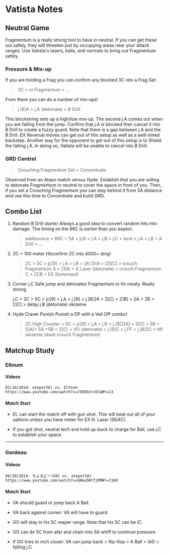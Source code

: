 # Vatista Notes #

## Neutral Game ##

Fragmentum is a really strong tool to have in neutral. If you can get
these out safely, they will threaten just by occupying areas near 
your attack ranges. Use Vatista's lasers, balls, and normals to 
bring out Fragmentum safely.

### Pressure & Mix-up ###

If you are holding a Frag you can confirm any blocked 3C into a Frag Set.

> 3C > cr.Fragmentum > ...

From there you can do a number of mix-ups!

> j.[9]A > j.A (detonate) > B Drill

This blockstring sets up a high/low mix-up. The second j.A comes out when
you are falling from the jump. Confirm that j.A is blocked then cancel it
into B Drill to create a fuzzy guard. Note that there is a gap between j.A
and the B Drill. EX Reversal moves can get out of this setup as well as a 
well-timed backstep. Another way for the opponent to get out of this setup
is to Shield the falling j.A. In doing so, Vatista will be unable to cancel
into B Drill.

### GRD Control ###

> Crouching Fragmentum Set > Concentrate

Observed from an Atepo match versus Hyde. Establish that you are 
willing to detonate Fragmentum in neutral to cover the space in 
front of you. Then, if you set a Crouching Fragmentum you can 
stay behind it from 5A distance and use this time to Concentrate 
and build GRD.

## Combo List ##

1. Random B Drill starter
    Always a good idea to convert random hits into damage. The timing on the 66C is earlier than you expect.

    > wallbounce > 66C > 5A > jc9 > j.A > j.B > j.C > land > j.A > j.B > A Drill > ...

2. 2C + 100 meter 
    Hitconfirm 2C into 4000+ dmg!

    > 2C > 5C > jc[9] > j.A > j.B > [A] Drill > [3][C] > crouch Fragmentum A > [3]A > A Laser (detonate) > crouch Fragmentum C > [2]B > EX Somersault

4. Corner j.C
    Safe jump and detonates Fragmentum to hit meaty. Really strong.

    j.C > 2C > 5C > jc[9] > j.A > j.[B] > j.]8[2A > 2[C] > 2]B[ > 2A > 2B > 2]C[ > delay j.B (detonate) okizeme

5. Hyde Craver Punish
    Punish a DP with a Veil Off combo!

    > 2C High Counter > 5C > jc[9] > j.A > j.B > j.]8[2[A] > 2[C] > 5B > 5]A[> 5A >5B > 2]C[ > VO (detonate) > j.[9]C > j.FF > j.]8[2C > IW okizeme (dash crouch Fragmentum)

## Matchup Study ##

### Eltnum ###

#### Videos ####

    03/16/2014: atepo(VA) vs. Eltnum 
    https://www.youtube.com/watch?v=73EDkXrc6lQ#t=13

#### Match Start ####

- EL can start the match off with gun shot. This will beat out all of your
    options unless you have meter for EX H. Laser ([6]4C).

- If you got shot, neutral tech and hold up-back to charge for Ball, use j.C
    to establish your space.

--- 

### Gordeau ###

#### Videos ####

    04/20/2014: ちょるどー(GO) vs. atepo(VA)
    https://www.youtube.com/watch?v=GNmu5WtTjMM#t=1160

#### Match Start ####

- VA should guard or jump back A Ball.
- VA back against corner: VA will have to guard.

- GO will stay in his 5C reaper range. Note that his 5C can be IC.
- GO can do 5C from afar and chain into 5A whiff to continue pressure.

- If GO tries to inch closer:
    VA can jump back > flip-flop > A Ball > IAD > falling j.C
